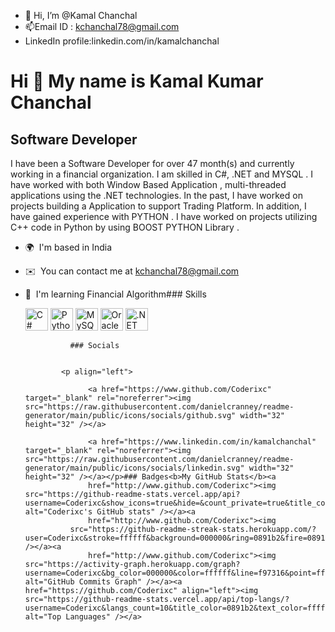 - 👋 Hi, I’m @Kamal Chanchal
- 📫Email ID : kchanchal78@gmail.com
-    LinkedIn profile:linkedin.com/in/kamalchanchal


<!---
Coderixc/Coderixc is a ✨ special ✨ repository because its `README.md` (this file) appears on your GitHub profile.
You can click the Preview link to take a look at your changes.
--->
Hi 👋 My name is Kamal Kumar Chanchal
=====================================

Software Developer
------------------

I have been a Software Developer for over 47 month(s) and currently working in a financial organization. I am skilled in C#, .NET and MYSQL . I have worked with both Window Based Application , multi-threaded applications using the .NET technologies. In the past, I have worked on projects building a Application to support Trading Platform. In addition, I have gained experience with PYTHON . I have worked on projects utilizing C++ code in Python by using BOOST PYTHON Library .

*   🌍  I'm based in India
*   ✉️  You can contact me at [kchanchal78@gmail.com](mailto:kchanchal78@gmail.com)
*   🧠  I'm learning Financial Algorithm### Skills<p align="left">
                                <a href="https://docs.microsoft.com/en-us/dotnet/csharp/" target="_blank" rel="noreferrer"><img src="https://raw.githubusercontent.com/danielcranney/readme-generator/main/public/icons/skills/csharp-colored.svg" width="36" height="36" alt="C#" /></a>
                                <a href="https://www.python.org/" target="_blank" rel="noreferrer"><img src="https://raw.githubusercontent.com/danielcranney/readme-generator/main/public/icons/skills/python-colored.svg" width="36" height="36" alt="Python" /></a>
                                <a href="https://www.mysql.com/" target="_blank" rel="noreferrer"><img src="https://raw.githubusercontent.com/danielcranney/readme-generator/main/public/icons/skills/mysql-colored.svg" width="36" height="36" alt="MySQL" /></a>
                                <a href="https://www.oracle.com/uk/index.html" target="_blank" rel="noreferrer"><img src="https://raw.githubusercontent.com/danielcranney/readme-generator/main/public/icons/skills/oracle-colored.svg" width="36" height="36" alt="Oracle" /></a>
                                <a href="https://dotnet.microsoft.com/en-us/" target="_blank" rel="noreferrer"><img src="https://raw.githubusercontent.com/danielcranney/readme-generator/main/public/icons/skills/dot-net-colored.svg" width="36" height="36" alt=".NET" /></a>
                    </p>
                    
                  ### Socials
                  
                  
                <p align="left">
                          
                      <a href="https://www.github.com/Coderixc" target="_blank" rel="noreferrer"><img src="https://raw.githubusercontent.com/danielcranney/readme-generator/main/public/icons/socials/github.svg" width="32" height="32" /></a>
                          
                      <a href="https://www.linkedin.com/in/kamalchanchal" target="_blank" rel="noreferrer"><img src="https://raw.githubusercontent.com/danielcranney/readme-generator/main/public/icons/socials/linkedin.svg" width="32" height="32" /></a></p>### Badges<b>My GitHub Stats</b><a
                      href="http://www.github.com/Coderixc"><img src="https://github-readme-stats.vercel.app/api?username=Coderixc&show_icons=true&hide=&count_private=true&title_color=0891b2&text_color=ffffff&icon_color=f97316&bg_color=000000&hide_border=true&show_icons=true" alt="Coderixc's GitHub stats" /></a><a
                      href="http://www.github.com/Coderixc"><img
                  src="https://github-readme-streak-stats.herokuapp.com/?user=Coderixc&stroke=ffffff&background=000000&ring=0891b2&fire=0891b2&currStreakNum=ffffff&currStreakLabel=0891b2&sideNums=ffffff&sideLabels=ffffff&dates=ffffff&hide_border=true" /></a><a
                      href="http://www.github.com/Coderixc"><img src="https://activity-graph.herokuapp.com/graph?username=Coderixc&bg_color=000000&color=ffffff&line=f97316&point=ffffff&area_color=000000&area=true&hide_border=true&custom_title=GitHub%20Commits%20Graph" alt="GitHub Commits Graph" /></a><a href="https://github.com/Coderixc" align="left"><img src="https://github-readme-stats.vercel.app/api/top-langs/?username=Coderixc&langs_count=10&title_color=0891b2&text_color=ffffff&icon_color=f97316&bg_color=000000&hide_border=true&locale=en&custom_title=Top%20%Languages" alt="Top Languages" /></a>
